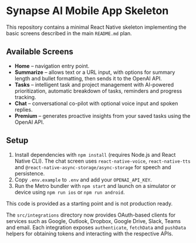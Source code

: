 # Synapse AI Mobile App Skeleton

This repository contains a minimal React Native skeleton implementing the basic screens described in the main `README.md` plan.

## Available Screens

- **Home** – navigation entry point.
- **Summarize** – allows text or a URL input, with options for summary length and bullet formatting, then sends it to the OpenAI API.
- **Tasks** – intelligent task and project management with AI-powered prioritization, automatic breakdown of tasks, reminders and progress tracking.
- **Chat** – conversational co-pilot with optional voice input and spoken replies.
- **Premium** – generates proactive insights from your saved tasks using the OpenAI API.

## Setup

1. Install dependencies with `npm install` (requires Node.js and React Native CLI). The chat screen uses `react-native-voice`, `react-native-tts` and `@react-native-async-storage/async-storage` for speech and persistence.
2. Copy `.env.example` to `.env` and add your `OPENAI_API_KEY`.
3. Run the Metro bundler with `npm start` and launch on a simulator or device using `npm run ios` or `npm run android`.


This code is provided as a starting point and is not production ready.

The `src/integrations` directory now provides OAuth-based clients for services such as Google, Outlook, Dropbox, Google Drive, Slack, Teams and email. Each integration exposes `authenticate`, `fetchData` and `pushData` helpers for obtaining tokens and interacting with the respective APIs.
